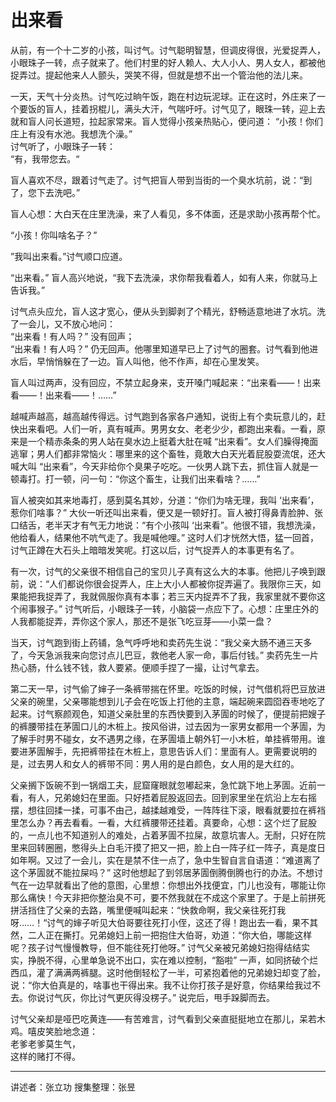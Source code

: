 # 出来看

从前，有一个十二岁的小孩，叫讨气。讨气聪明智慧，但调皮得很，光爱捉弄人，小眼珠子一转，点子就来了。他们村里的好人赖人、大人小人、男人女人，都被他捉弄过。提起他来人人颤头，哭笑不得，但就是想不出一个管治他的法儿来。

一天，天气十分炎热。讨气吃过晌午饭，跑在村边玩泥球。正在这时，外庄来了一个要饭的盲人，挂着拐棍儿，满头大汗，气喘吁吁。讨气见了，眼珠一转，迎上去就和盲人问长道短，拉起家常来。盲人觉得小孩亲热贴心，便问道：
“小孩！你们庄上有没有水池。我想洗个澡。”  
讨气听了，小眼珠子一转：  
“有，我带您去。“

盲人喜欢不尽，跟着讨气走了。讨气把盲人带到当街的一个臭水坑前，说：“到了，您下去洗吧。”

盲人心想：大白天在庄里洗澡，来了人看见，多不体面，还是求助小孩再帮个忙。

“小孩！你叫啥名子？”

”我叫出来看。”讨气顺口应道。

“出来看。” 盲人高兴地说，“我下去洗澡，求你帮我看着人，如有人来，你就马上告诉我。”

讨气点头应允，盲人这才宽心，便从头到脚剥了个精光，舒畅适意地进了水坑。洗了一会儿，又不放心地问：  
“出来看！有人吗？” 没有回声；  
“出来看！有人吗？” 仍无回声。他哪里知道早已上了讨气的圈套。讨气看到他进水后，早悄悄躲在了一边。盲人叫他，他不作声，却在心里发笑。

盲人叫过两声，没有回应，不禁立起身来，支开嗓门喊起来：“出来看——！出来看——！出来看——！……”

越喊声越高，越高越传得远。讨气跑到各家各户通知，说街上有个卖玩意儿的，赶快出来看吧。人们一听，真有喊声。男男女女、老老少少，都跑出来看。一看，原来是一个精赤条条的男人站在臭水边上挺着大肚在喊 “出来看”。女人们臊得掩面逃窜；男人们都非常恼火：哪里来的这个畜牲，竟敢大白天光着屁股耍流氓，还大喊大叫 “出来看”，今天非给你个臭果子吃吃。一伙男人跳下去，抓住盲人就是一顿毒打。打一顿，问一句：“你这个畜生，让我们出来看啥？……”

盲人被突如其来地毒打，感到莫名其妙，分道：“你们为啥无理，我叫 ‘出来看’，惹你们啥事？” 大伙一听还叫出来看，便又是一顿好打。盲人被打得鼻青脸肿、张口结舌，老半天才有气无力地说：“有个小孩叫 ‘出来看”。他很不错，我想洗澡，他给看人，结果他不吭气走了。我是喊他哩。” 这时人们才恍然大悟，猛一回首，讨气正蹲在大石头上暗暗发笑呢。打这以后，讨气捉弄人的本事更有名了。

有一次，讨气的父亲很不相信自己的宝贝儿子真有这么大的本事。他把儿子唤到跟前，说：“人们都说你很会捉弄人，庄上大小人都被你捉弄遍了。我限你三天，如果能把我捉弄了，我就佩服你真有本事；若三天内捉弄不了我，我家里就不要你这个闹事猴子。” 讨气听后，小眼珠子一转，小脑袋一点应下了。心想：庄里庄外的人我都能捉弄，弄你这个家人，那还不是张飞吃豆芽——小菜一盘？

当天，讨气跑到街上药铺，急气呼呼地和卖药先生说：“我父亲大肠不通三天多了，今天急派我来向您讨点儿巴豆，救他老人家一命，事后付钱。” 卖药先生一片热心肠，什么钱不钱，救人要紧。便顺手捏了一撮，让讨气拿去。

第二天一早，讨气偷了婶子一条裤带揣在怀里。吃饭的时候，讨气借机将巴豆放进父亲的碗里，父亲哪能想到儿子会在吃饭上打他的主意，端起碗来圆囵吞枣地吃了起来。讨气察颜观色，知道父亲肚里的东西快要到入茅圊的时候了，便提前把嫂子的裤腰带挂在茅圊口儿的木桩上。按风俗讲，过去因为一家男女都用一个茅圊，为了解手时男不碰女，女不遇男之缘，在茅圊墙上朝外钉一小木桩，单挂裤带用。谁要进茅圊解手，先把裤带挂在木桩上，意思告诉人们：里面有人。更需要说明的是，过去男人和女人的裤带不同：男人用的是白颜色，女人用的是大红的。

父亲搁下饭碗不到一锅烟工夫，屁窟窿眼就忽嘟起来，急忙跳下地上茅圊。近前一看，有人，兄弟媳妇在里面。只好捂着屁股返回去。回到家里坐在炕沿上左右摇摆，想往回揉一揉，可事不由己，越揉越难受，一阵阵往下滚，眼看就要拉在裤裆里怎么办？再去看看。一看，大红裤腰带还挂着。真要命，心想：这个烂了屁股的，一点儿也不知道别人的难处，占着茅圊不拉屎，故意坑害人。无耐，只好在院里来回转圈圈，憋得头上白毛汗摸了把又一把，脸上白一阵子红一阵子，真是度日如年啊。又过了一会儿，实在是禁不住一点了，急中生智自言自语道：“难道离了这个茅圊就不能拉屎吗？” 这时他想起了到邻居茅圊倒腾倒腾也行的办法。不想讨气在一边早就看出了他的意图，心里想：你想出外找便宜，门儿也没有，哪能让你那么痛快！今天非把你整治臭不可，要不然我就在不成这个家里了。于是上前拼死拼活挡住了父亲的去路，嘴里便喊叫起来：“快救命啊，我父亲往死打我呀……！“讨气的婶子听见大伯哥要往死打小侄，这还了得！跑出去一看，果不其然，二人正在撕打。兄弟媳妇上前一把抱住大伯哥，劝道：“你大伯，哪能这样呢？孩子讨气慢慢教导，但不能往死打他呀。” 讨气父亲被兄弟媳妇抱得结结实实，挣脱不得，心里单急说不出口，实在难以控制，“豁啦” 一声，如同挤破个烂西瓜，灌了满满两裤腿。这时他倒轻松了一半，可紧抱着他的兄弟媳妇却变了脸，说：“你大伯真是的，啥事也干得出来。我不让你打孩子是好意，你结果给我过不去。你说讨气灰，你比讨气更灰得没楞子。” 说完后，甩手跺脚而去。

讨气父亲却是哑巴吃黄连——有苦难言，讨气看到父亲直挺挺地立在那儿，呆若木鸡。嘻皮笑脸地念道：  
老爹老爹莫生气，  
这样的赌打不得。

---

讲述者：张立功
搜集整理：张昱